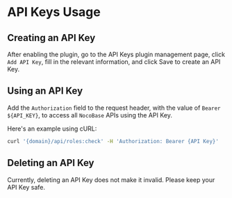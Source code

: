 # API Keys Usage

## Creating an API Key

After enabling the plugin, go to the API Keys plugin management page, click `Add API Key`, fill in the relevant information, and click Save to create an API Key.

## Using an API Key

Add the `Authorization` field to the request header, with the value of `Bearer ${API_KEY}`, to access all `NocoBase` APIs using the API Key.

Here's an example using cURL:

```bash
curl '{domain}/api/roles:check' -H 'Authorization: Bearer {API Key}'
```

## Deleting an API Key

Currently, deleting an API Key does not make it invalid. Please keep your API Key safe.
